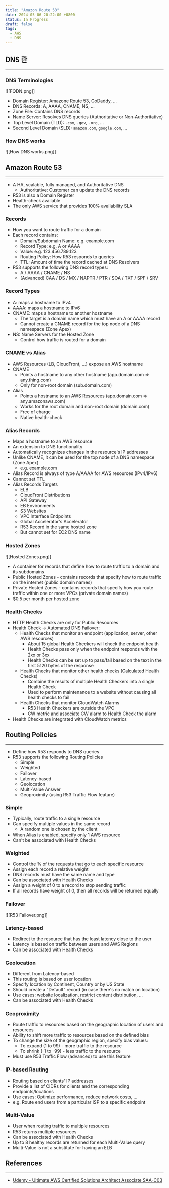 ```yaml
---
title: "Amazon Route 53"
date: 2024-05-06 20:22:00 +0800
status: In Progress
draft: false
tags:
  - AWS
  - DNS
---
```

## DNS 란
---
### DNS Terminologies
![[FQDN.png]]
- Domain Register: Amazone Route 53, GoDaddy, ...
- DNS Records: A, AAAA, CNAME, NS, ...
- Zone File: Contains DNS records
- Name Server: Resolves DNS queries (Authoritative or Non-Authoritative)
- Top Level Domain (TLD): `.com`, `.gov`, `.org`, ...
- Second Level Domain (SLD): `amazon.com`, `google.com`, ...

### How DNS works
![[How DNS works.png]]

## Amazon Route 53
---
- A HA, scalable, fully managed, and Authoritative DNS
	- Authoritative: Customer can update the DNS records
- R53 is also a Domain Register
- Health-check available
- The only AWS service that provides 100% availability SLA

### Records
- How you want to route traffic for a domain
- Each record contains:
	- Domain/Subdomain Name: e.g. example.com
	- Record Type: e.g. A or AAAA
	- Value: e.g. 123.456.789.123
	- Routing Policy: How R53 responds to queries
	- TTL: Amount of time the record cached at DNS Resolvers
- R53 supports the following DNS record types:
	- A / AAAA / CNAME / NS
	- (Advanced) CAA / DS / MX / NAPTR / PTR / SOA / TXT / SPF / SRV

### Record Types
- A: maps a hostname to IPv4
- AAAA: maps a hostname to IPv6
- CNAME: maps a hostname to another hostname
	- The target is a domain name which must have an A or AAAA record
	- Cannot create a CNAME record for the top node of a DNS namespace (Zone Apex)
- NS: Name Servers for the Hosted Zone
	- Control how traffic is routed for a domain

### CNAME vs Alias
- AWS Resources (LB, CloudFront, ...) expose an AWS hostname
- CNAME
	- Points a hostname to any other hostname (app.domain.com => any.thing.com)
	- Only for non-root domain (sub.domain.com)
- Alias
	- Points a hostname to an AWS Resources (app.domain.com => any.amazonaws.com)
	- Works for the root domain and non-root domain (domain.com)
	- Free of charge
	- Native health-check

### Alias Records
- Maps a hostname to an AWS resource
- An extension to DNS functionality
- Automatically recognizes changes in the resource's IP addresses
- Unlike CNAME, it can be used for the top node of a DNS namespace (Zone Apex)
	- e.g. example.com
- Alias Record is always of type A/AAAA for AWS resources (IPv4/IPv6)
- Cannot set TTL
- Alias Records Targets
	- ELB
	- CloudFront Distributions
	- API Gateway
	- EB Environments
	- S3 Websites
	- VPC Interface Endpoints
	- Global Accelerator's Accelerator
	- R53 Record in the same hosted zone
	- But cannot set for EC2 DNS name

### Hosted Zones
![[Hosted Zones.png]]
- A container for records that define how to route traffic to a domain and its subdomains
- Public Hosted Zones - contains records that specify how to route traffic on the internet (public domain names)
- Private Hosted Zones - contains records that specify how you route traffic within one or more VPCs (private domain names)
- $0.5 per month per hosted zone

### Health Checks
- HTTP Health Checks are only for Public Resources
- Health Check -> Automated DNS Failover:
	- Health Checks that monitor an endpoint (application, server, other AWS resources)
		- About 15 global Health Checkers will check the endpoint health
		- Health Checks pass only when the endpoint responds with the 2xx or 3xx
		- Health Checks can be set up to pass/fail based on the text in the first 5120 bytes of the response
	- Health Checks that monitor other health checks (Calculated Health Checks)
		- Combine the results of multiple Health Checkers into a single Health Check
		- Used to perform maintenance to a website without causing all health checks to fail
	- Health Checks that monitor CloudWatch Alarms
		- R53 Health Checkers are outside the VPC
		- CW metric and associate CW alarm to Health Check the alarm
- Health Checks are integrated with CloudWatch metrics

## Routing Policies
---
- Define how R53 responds to DNS queries
- R53 supports the following Routing Policies
	- Simple
	- Weighted
	- Failover
	- Latency-based
	- Geolocation
	- Multi-Value Answer
	- Geoproximity (using R53 Traffic Flow feature)

### Simple
- Typically, route traffic to a single resource
- Can specify multiple values in the same record
	- A random one is chosen by the client
- When Alias is enabled, specify only 1 AWS resource
- Can't be associated with Health Checks

### Weighted
- Control the % of the requests that go to each specific resource
- Assign each record a relative weight
- DNS records must have the same name and type
- Can be associated with Health Checks
- Assign a weight of 0 to a record to stop sending traffic
- If all records have weight of 0, then all records will be returned equally

### Failover
![[R53 Failover.png]]

### Latency-based
- Redirect to the resource that has the least latency close to the user
- Latency is based on traffic between users and AWS Regions
- Can be associated with Health Checks

### Geolocation
- Different from Latency-based
- This routing is based on user location
- Specify location by Continent, Country or by US State
- Should create a "Default" record (in case there's no match on location)
- Use cases: website localization, restrict content distribution, ...
- Can be associated with Health Checks

### Geoproximity
- Route traffic to resources based on the geographic location of users and resources
- Ability to shift more traffic to resources based on the defined bias
- To change the size of the geographic region, specify bias values:
	- To expand (1 to 99) - more traffic to the resource
	- To shrink (-1 to -99) - less traffic to the resource
- Must use R53 Traffic Flow (advanced) to use this feature

### IP-based Routing
- Routing based on clients' IP addresses
- Provide a list of CIDRs for clients and the corresponding endpoints/locations
- Use cases: Optimize performance, reduce network costs, ...
- e.g. Route end users from a particular ISP to a specific endpoint

### Multi-Value
- User when routing traffic to multiple resources
- R53 returns multiple resources
- Can be associated with Health Checks
- Up to 8 healthy records are returned for each Multi-Value query
- Multi-Value is not a substitute for having an ELB

## References
---
- [Udemy - Ultimate AWS Certified Solutions Architect Associate SAA-C03](https://www.udemy.com/course/aws-certified-solutions-architect-associate-saa-c03)
